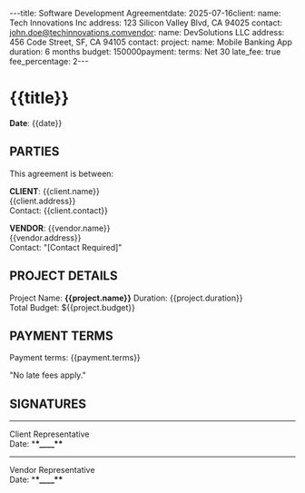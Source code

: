 ---title: Software Development Agreementdate: 2025-07-16client: name: Tech
Innovations Inc address: 123 Silicon Valley Blvd, CA 94025 contact:
john.doe@techinnovations.comvendor: name: DevSolutions LLC address: 456 Code
Street, SF, CA 94105 contact: project: name: Mobile Banking App duration: 6
months budget: 150000payment: terms: Net 30 late_fee: true fee_percentage: 2---

# {{title}}

**Date**: {{date}}

## PARTIES

This agreement is between:

**CLIENT**: {{client.name}}  
{{client.address}}  
Contact: {{client.contact}}

**VENDOR**: {{vendor.name}}  
{{vendor.address}}  
Contact: "[Contact Required]"

## PROJECT DETAILS

Project Name: **{{project.name}}** Duration: {{project.duration}}  
Total Budget: ${{project.budget}}

## PAYMENT TERMS

Payment terms: {{payment.terms}}

"No late fees apply."

## SIGNATURES

---

Client Representative  
Date: \***\*\_\_\_\_\*\***

---

Vendor Representative  
Date: \***\*\_\_\_\_\*\***
